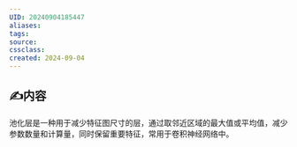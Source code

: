 ```yaml
---
UID: 20240904185447 
aliases: 
tags: 
source: 
cssclass: 
created: 2024-09-04
---
```


## ✍内容
池化层是一种用于减少特征图尺寸的层，通过取邻近区域的最大值或平均值，减少参数数量和计算量，同时保留重要特征，常用于卷积神经网络中。

